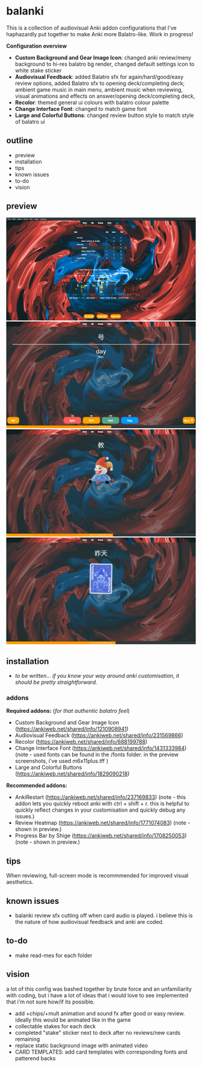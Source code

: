 # balanki

This is a collection of audiovisual Anki addon configurations that I've haphazardly put together to make Anki more Balatro-like. Work in progress!

**Configuration overview**
* **Custom Background and Gear Image Icon**: changed anki review/meny background to hi-res balatro bg render, changed default settings icon to white stake sticker
* **Audiovisual Feedback**: added Balatro sfx for again/hard/good/easy review options, added Balatro sfx to opening deck/completing deck; ambient game music in main menu, ambient music when reviewing, visual animations and effects on answer/opening deck/completing deck,
* **Recolor**: themed general ui colours with balatro colour palette
* **Change Interface Font**: changed to match game font
* **Large and Colorful Buttons**: changed review button style to match style of balatro ui

## outline
* preview
* installation
* tips
* known issues
* to-do
* vision

## preview
![](screenshots/main.png)
![](screenshots/review.png)
![](screenshots/visualfeedback1.png)
![](screenshots/visualfeedback2.png)

## installation
* _to be written... if you know your way around anki customisation, it should be pretty straightforward._

### addons

**Required addons:** (_for that authentic balatro feel_)
* Custom Background and Gear Image Icon (https://ankiweb.net/shared/info/1210908941)
* Audiovisual Feedback (https://ankiweb.net/shared/info/231569866)
* Recolor (https://ankiweb.net/shared/info/688199788)
* Change Interface Font (https://ankiweb.net/shared/info/1431333984) (note - used fonts can be found in the /fonts folder. in the preview screenshots, i've used m6x11plus.tff )
* Large and Colorful Buttons (https://ankiweb.net/shared/info/1829090218)

**Recommended addons:**
* AnkiRestart (https://ankiweb.net/shared/info/237169833) (note - this addon lets you quickly reboot anki with ctrl + shift + r. this is helpful to quickly reflect changes in your customisation and quickly debug any issues.)
* Review Heatmap (https://ankiweb.net/shared/info/1771074083) (note - shown in preview.)
* Progress Bar by Shige (https://ankiweb.net/shared/info/1708250053) (note - shown in preview.)

## tips
When reviewing, full-screen mode is recommmended for improved visual aesthetics.

## known issues
* balanki review sfx cutting off when card audio is played. i believe this is the nature of how audiovisual feedback and anki are coded.

## to-do
* make read-mes for each folder

## vision
a lot of this config was bashed together by brute force and an unfamiliarity with coding, but i have a lot of ideas that i would love to see implemented that i'm not sure how/if its possible.

* add +chips/+mult animation and sound fx after good or easy review. ideally this would be animated like in the game
* collectable stakes for each deck
* completed "stake" sticker next to deck after no reviews/new cards remaining
* replace static background image with animated video
* CARD TEMPLATES: add card templates with corresponding fonts and patterend backs
